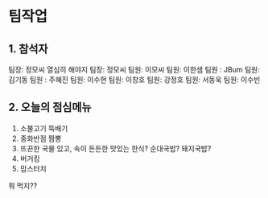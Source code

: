 # 팀작업

## 1. 참석자

팀장: 정모씨 열심히 해야지
팀장: 정모씨
팀원: 이모씨
팀원: 이한샘
팀원 : JBum
팀원: 김기동
팀원 : 주혜진
팀원: 이수현
팀원: 이창호
팀원: 강정호
팀원: 서동욱
팀원: 이수빈

## 2. 오늘의 점심메뉴

1. 소불고기 뚝배기
2. 중화반점 짬뽕
3. 뜨끈한 국물 있고, 속이 든든한 맛있는 한식? 순대국밥? 돼지국밥?
4. 버거킹
5. 맘스터치

뭐 먹지??
